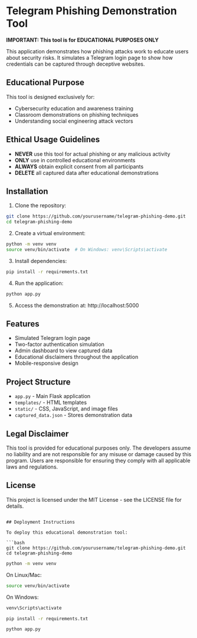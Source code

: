 # Telegram Phishing Demonstration Tool

**IMPORTANT: This tool is for EDUCATIONAL PURPOSES ONLY**

This application demonstrates how phishing attacks work to educate users about security risks. It simulates a Telegram login page to show how credentials can be captured through deceptive websites.

## Educational Purpose

This tool is designed exclusively for:
- Cybersecurity education and awareness training
- Classroom demonstrations on phishing techniques
- Understanding social engineering attack vectors

## Ethical Usage Guidelines

- **NEVER** use this tool for actual phishing or any malicious activity
- **ONLY** use in controlled educational environments
- **ALWAYS** obtain explicit consent from all participants
- **DELETE** all captured data after educational demonstrations

## Installation

1. Clone the repository:
```bash
git clone https://github.com/yourusername/telegram-phishing-demo.git
cd telegram-phishing-demo
```

2. Create a virtual environment:
```bash
python -m venv venv
source venv/bin/activate  # On Windows: venv\Scripts\activate
```

3. Install dependencies:
```bash
pip install -r requirements.txt
```

4. Run the application:
```bash
python app.py
```

5. Access the demonstration at: http://localhost:5000

## Features

- Simulated Telegram login page
- Two-factor authentication simulation
- Admin dashboard to view captured data
- Educational disclaimers throughout the application
- Mobile-responsive design

## Project Structure

- `app.py` - Main Flask application
- `templates/` - HTML templates
- `static/` - CSS, JavaScript, and image files
- `captured_data.json` - Stores demonstration data

## Legal Disclaimer

This tool is provided for educational purposes only. The developers assume no liability and are not responsible for any misuse or damage caused by this program. Users are responsible for ensuring they comply with all applicable laws and regulations.

## License

This project is licensed under the MIT License - see the LICENSE file for details.
```

## Deployment Instructions

To deploy this educational demonstration tool:

```bash
git clone https://github.com/yourusername/telegram-phishing-demo.git
cd telegram-phishing-demo
```

```bash
python -m venv venv
```

On Linux/Mac:
```bash
source venv/bin/activate
```

On Windows:
```bash
venv\Scripts\activate
```

```bash
pip install -r requirements.txt
```

```bash
python app.py

